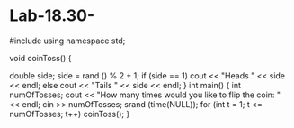 # Lab-18.30-
#include <iostream>
using namespace std;


 void coinToss() {

   double side;
   side = rand () % 2 + 1;
   if (side == 1) 
   cout << "Heads " << side << endl;
   else 
   cout << "Tails " << side << endl;
 }
int main() {
  int numOfTosses;
  cout << "How many times would you like to flip the coin: " << endl;
  cin >> numOfTosses;
  srand (time(NULL));
  for (int t = 1; t <= numOfTosses; t++)
  coinToss();
}
 








